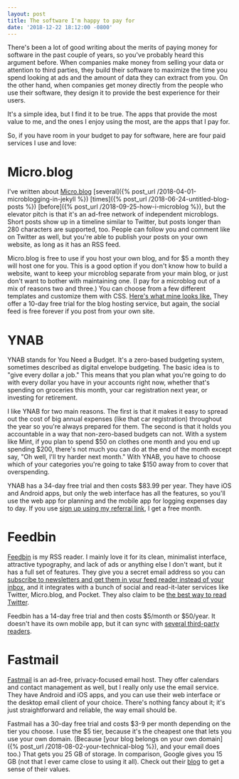 ```yaml
---
layout: post
title: The software I'm happy to pay for
date: '2018-12-22 18:12:00 -0800'
---
```

There's been a lot of good writing about the merits of paying money for software in the past couple of years, so you've probably heard this argument before. When companies make money from selling your data or attention to third parties, they build their software to maximize the time you spend looking at ads and the amount of data they can extract from you. On the other hand, when companies get money directly from the people who use their software, they design it to provide the best experience for their users.

It's a simple idea, but I find it to be true. The apps that provide the most value to me, and the ones I enjoy using the most, are the apps that I pay for.

So, if you have room in your budget to pay for software, here are four paid services I use and love:

# Micro.blog

I've written about [Micro.blog](https://micro.blog) [several]({% post_url /2018-04-01-microblogging-in-jekyll %}) [times]({% post_url /2018-06-24-untitled-blog-posts %}) [before]({% post_url /2018-09-25-how-i-microblog %}), but the elevator pitch is that it's an ad-free network of independent microblogs. Short posts show up in a timeline similar to Twitter, but posts longer than 280 characters are supported, too. People can follow you and comment like on Twitter as well, but you're able to publish your posts on your own website, as long as it has an RSS feed.

Micro.blog is free to use if you host your own blog, and for $5 a month they will host one for you. This is a good option if you don't know how to build a website, want to keep your microblog separate from your main blog, or just don't want to bother with maintaining one. (I pay for a microblog out of a mix of reasons two and three.) You can choose from a few different templates and customize them with CSS. [Here's what mine looks like.](http://fiona.micro.blog) They offer a 10-day free trial for the blog hosting service, but again, the social feed is free forever if you post from your own site.

# YNAB

YNAB stands for You Need a Budget. It's a zero-based budgeting system, sometimes described as digital envelope budgeting. The basic idea is to "give every dollar a job." This means that you plan what you're going to do with every dollar you have in your accounts right now, whether that's spending on groceries this month, your car registration next year, or investing for retirement.

I like YNAB for two main reasons. The first is that it makes it easy to spread out the cost of big annual expenses (like that car registration) throughout the year so you're always prepared for them. The second is that it holds you accountable in a way that non-zero-based budgets can not. With a system like Mint, if you plan to spend $50 on clothes one month and you end up spending $200, there's not much you can do at the end of the month except say, "Oh well, I'll try harder next month." With YNAB, you have to choose which of your categories you're going to take $150 away from to cover that overspending.

YNAB has a 34-day free trial and then costs $83.99 per year. They have iOS and Android apps, but only the web interface has all the features, so you'll use the web app for planning and the mobile app for logging expenses day to day. If you use [sign up using my referral link](https://ynab.com/referral/?ref=x0I8I7XSjpPbjIQD&utm_source=customer_referral), I get a free month.

# Feedbin

[Feedbin](https://feedbin.com/home) is my RSS reader. I mainly love it for its clean, minimalist interface, attractive typography, and lack of ads or anything else I don't want, but it has a full set of features. They give you a secret email address so you can [subscribe to newsletters and get them in your feed reader instead of your inbox](https://feedbin.com/blog/2016/02/03/subscribe-to-email-newsletters-in-feedbin/), and it integrates with a bunch of social and read-it-later services like Twitter, Micro.blog, and Pocket. They also claim to be [the best way to read Twitter](https://feedbin.com/blog/2018/01/11/feedbin-is-the-best-way-to-read-twitter/).

Feedbin has a 14-day free trial and then costs $5/month or $50/year. It doesn't have its own mobile app, but it can sync with [several third-party readers](https://feedbin.com/apps).

# Fastmail

[Fastmail](https://www.fastmail.com) is an ad-free, privacy-focused email host. They offer calendars and contact management as well, but I really only use the email service. They have Android and iOS apps, and you can use their web interface or the desktop email client of your choice. There's nothing fancy about it; it's just straightforward and reliable, the way email should be.

Fastmail has a 30-day free trial and costs $3-9 per month depending on the tier you choose. I use the $5 tier, because it's the cheapest one that lets you use your own domain. (Because [your blog belongs on your own domain]({% post_url /2018-08-02-your-technical-blog %}), and your email does too.) That gets you 25 GB of storage. In comparison, Google gives you 15 GB (not that I ever came close to using it all). Check out their [blog](https://fastmail.blog/) to get a sense of their values.
